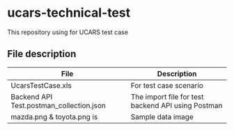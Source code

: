 
# ucars-technical-test

This repository using for UCARS test case


## File description

| File | Description |
| ------ | ------ |
| UcarsTestCase.xls | For test case scenario |
| Backend API Test.postman_collection.json | The import file for test backend API using Postman |
| mazda.png & toyota.png is  | Sample data image  |
